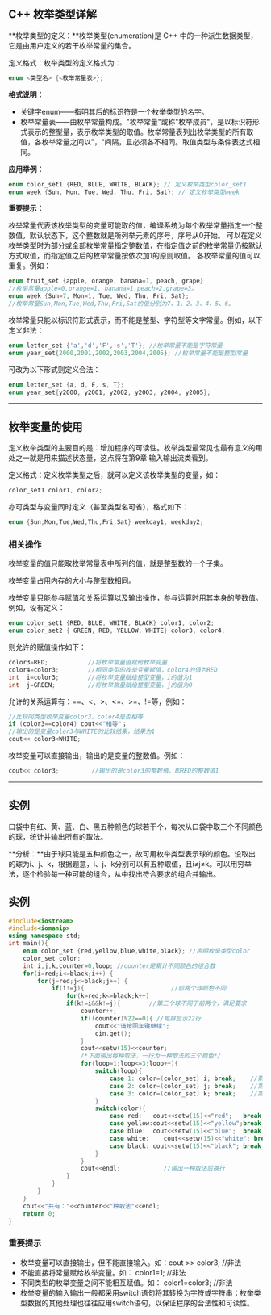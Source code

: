 ## C++ 枚举类型详解

**枚举类型的定义：**枚举类型(enumeration)是 C++ 中的一种派生数据类型，它是由用户定义的若干枚举常量的集合。

定义格式：枚举类型的定义格式为：

```c++
enum <类型名> {<枚举常量表>};
```

**格式说明：**

- 关键字enum——指明其后的标识符是一个枚举类型的名字。
- 枚举常量表——由枚举常量构成。"枚举常量"或称"枚举成员"，是以标识符形式表示的整型量，表示枚举类型的取值。枚举常量表列出枚举类型的所有取值，各枚举常量之间以"，"间隔，且必须各不相同。取值类型与条件表达式相同。

**应用举例：**

```c++
enum color_set1 {RED, BLUE, WHITE, BLACK}; // 定义枚举类型color_set1
enum week {Sun, Mon, Tue, Wed, Thu, Fri, Sat}; // 定义枚举类型week
```

**重要提示：**

枚举常量代表该枚举类型的变量可能取的值，编译系统为每个枚举常量指定一个整数值，默认状态下，这个整数就是所列举元素的序号，序号从0开始。 可以在定义枚举类型时为部分或全部枚举常量指定整数值，在指定值之前的枚举常量仍按默认方式取值，而指定值之后的枚举常量按依次加1的原则取值。 各枚举常量的值可以重复。例如：

```c++
enum fruit_set {apple, orange, banana=1, peach, grape}
//枚举常量apple=0,orange=1, banana=1,peach=2,grape=3。
enum week {Sun=7, Mon=1, Tue, Wed, Thu, Fri, Sat};
//枚举常量Sun,Mon,Tue,Wed,Thu,Fri,Sat的值分别为7、1、2、3、4、5、6。
```

枚举常量只能以标识符形式表示，而不能是整型、字符型等文字常量。例如，以下定义非法：

```c++
enum letter_set {'a','d','F','s','T'}; //枚举常量不能是字符常量
enum year_set{2000,2001,2002,2003,2004,2005}; //枚举常量不能是整型常量
```

可改为以下形式则定义合法：

```c++
enum letter_set {a, d, F, s, T};
enum year_set{y2000, y2001, y2002, y2003, y2004, y2005};
```

------

## 枚举变量的使用

定义枚举类型的主要目的是：增加程序的可读性。枚举类型最常见也最有意义的用处之一就是用来描述状态量，这点将在第9章 输入输出流类看到。

定义格式：定义枚举类型之后，就可以定义该枚举类型的变量，如：

```c++
color_set1 color1, color2;
```

亦可类型与变量同时定义（甚至类型名可省），格式如下：

```c++
enum {Sun,Mon,Tue,Wed,Thu,Fri,Sat} weekday1, weekday2;
```

### 相关操作

枚举变量的值只能取枚举常量表中所列的值，就是整型数的一个子集。

枚举变量占用内存的大小与整型数相同。

枚举变量只能参与赋值和关系运算以及输出操作，参与运算时用其本身的整数值。例如，设有定义：

```c++
enum color_set1 {RED, BLUE, WHITE, BLACK} color1, color2;
enum color_set2 { GREEN, RED, YELLOW, WHITE} color3, color4;
```

则允许的赋值操作如下：

```c++
color3=RED;           //将枚举常量值赋给枚举变量
color4=color3;        //相同类型的枚举变量赋值，color4的值为RED
int  i=color3;        //将枚举变量赋给整型变量，i的值为1
int  j=GREEN;         //将枚举常量赋给整型变量，j的值为0
```

允许的关系运算有：==、<、>、<=、>=、!=等，例如：

```c++
//比较同类型枚举变量color3，color4是否相等
if (color3==color4) cout<<"相等"；
//输出的是变量color3与WHITE的比较结果，结果为1
cout<< color3<WHITE;
```

枚举变量可以直接输出，输出的是变量的整数值。例如：

```c++
cout<< color3;         //输出的是color3的整数值，即RED的整数值1
```

------

## 实例

口袋中有红、黄、蓝、白、黑五种颜色的球若干个，每次从口袋中取三个不同颜色的球，统计并输出所有的取法。

**分析：**由于球只能是五种颜色之一，故可用枚举类型表示球的颜色。设取出的球为i、j、k，根据题意，i、j、k分别可以有五种取值，且i≠j≠k。可以用穷举法，逐个检验每一种可能的组合，从中找出符合要求的组合并输出。

## 实例

```c++
#include<iostream>
#include<iomanip>
using namespace std;
int main(){
    enum color_set {red,yellow,blue,white,black}; //声明枚举类型color
    color_set color; 
    int i,j,k,counter=0,loop; //counter是累计不同颜色的组合数
    for(i=red;i<=black;i++) {
        for(j=red;j<=black;j++) {
            if(i!=j){                        //前两个球颜色不同
                for(k=red;k<=black;k++)
                if(k!=i&&k!=j){        //第三个球不同于前两个，满足要求
                    counter++;
                    if((counter)%22==0){ //每屏显示22行
                        cout<<"请按回车键继续";
                        cin.get();
                    }
                    cout<<setw(15)<<counter;
                    /*下面输出每种取法，一行为一种取法的三个颜色*/
                    for(loop=1;loop<=3;loop++){
                        switch(loop){
                            case 1: color=(color_set) i; break;    //第一个是i
                            case 2: color=(color_set) j; break;    //第二个是j
                            case 3: color=(color_set) k; break;    //第三个是k
                        }
                        switch(color){
                            case red:   cout<<setw(15)<<"red";   break;
                            case yellow:cout<<setw(15)<<"yellow";break;
                            case blue:  cout<<setw(15)<<"blue";  break;
                            case white:    cout<<setw(15)<<"white"; break;
                            case black: cout<<setw(15)<<"black"; break;
                        }
                    }
                    cout<<endl;            //输出一种取法后换行
                }
            }
        }
    }
    cout<<"共有："<<counter<<"种取法"<<endl;
    return 0;
}
```



### 重要提示

- 枚举变量可以直接输出，但不能直接输入。如：cout >> color3;  //非法
- 不能直接将常量赋给枚举变量。如： color1=1; //非法
- 不同类型的枚举变量之间不能相互赋值。如： color1=color3; //非法
- 枚举变量的输入输出一般都采用switch语句将其转换为字符或字符串；枚举类型数据的其他处理也往往应用switch语句，以保证程序的合法性和可读性。